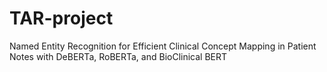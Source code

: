 # TAR-project
Named Entity Recognition for Efficient Clinical Concept Mapping in Patient Notes with DeBERTa, RoBERTa, and BioClinical BERT
